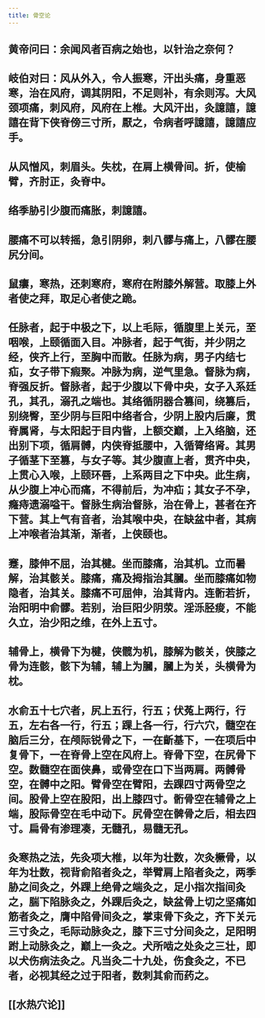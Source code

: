 ```yaml
---
title: 骨空论
---
```


## 黄帝问曰：余闻风者百病之始也，以针治之奈何？
## 岐伯对曰：风从外入，令人振寒，汗出头痛，身重恶寒，治在风府，调其阴阳，不足则补，有余则泻。大风颈项痛，刺风府，风府在上椎。大风汗出，灸譩譆，譩譆在背下侠脊傍三寸所，厭之，令病者呼譩譆，譩譆应手。
## 从风憎风，刺眉头。失枕，在肩上横骨间。折，使榆臂，齐肘正，灸脊中。
## 络季胁引少腹而痛胀，刺譩譆。
## 腰痛不可以转摇，急引阴卵，刺八髎与痛上，八髎在腰尻分间。
## 鼠瘻，寒热，还刺寒府，寒府在附膝外解营。取膝上外者使之拜，取足心者使之跪。
## 任脉者，起于中极之下，以上毛际，循腹里上关元，至咽喉，上颐循面入目。冲脉者，起于气街，并少阴之经，侠齐上行，至胸中而散。任脉为病，男子内结七疝，女子带下瘕聚。冲脉为病，逆气里急。督脉为病，脊强反折。督脉者，起于少腹以下骨中央，女子入系廷孔，其孔，溺孔之端也。其络循阴器合篡间，绕篡后，别绕臀，至少阴与巨阳中络者合，少阴上股内后廉，贯脊属肾，与太阳起于目内眥，上额交巅，上入络脑，还出别下项，循肩髆，内侠脊抵腰中，入循膂络肾。其男子循茎下至篡，与女子等。其少腹直上者，贯齐中央，上贯心入喉，上颐环唇，上系两目之下中央。此生病，从少腹上冲心而痛，不得前后，为冲疝；其女子不孕，癃痔遗溺嗌干。督脉生病治督脉，治在骨上，甚者在齐下营。其上气有音者，治其喉中央，在缺盆中者，其病上冲喉者治其渐，渐者，上侠颐也。
## 蹇，膝伸不屈，治其楗。坐而膝痛，治其机。立而暑解，治其骸关。膝痛，痛及拇指治其膕。坐而膝痛如物隐者，治其关。膝痛不可屈伸，治其背内。连䯒若折，治阳明中俞髎。若别，治巨阳少阴荥。淫泺胫痠，不能久立，治少阳之维，在外上五寸。
## 辅骨上，横骨下为楗，侠髋为机，膝解为骸关，侠膝之骨为连骸，骸下为辅，辅上为膕，膕上为关，头横骨为枕。
## 水俞五十七穴者，尻上五行，行五；伏菟上两行，行五，左右各一行，行五；踝上各一行，行六穴，髓空在脑后三分，在颅际锐骨之下，一在齗基下，一在项后中复骨下，一在脊骨上空在风府上。脊骨下空，在尻骨下空。数髓空在面侠鼻，或骨空在口下当两肩。两髆骨空，在髆中之阳。臂骨空在臂阳，去踝四寸两骨空之间。股骨上空在股阳，出上膝四寸。䯒骨空在辅骨之上端，股际骨空在毛中动下。尻骨空在髀骨之后，相去四寸。扁骨有渗理凑，无髓孔，易髓无孔。
## 灸寒热之法，先灸项大椎，以年为壮数，次灸橛骨，以年为壮数，视背俞陷者灸之，举臂肩上陷者灸之，两季胁之间灸之，外踝上绝骨之端灸之，足小指次指间灸之，腨下陷脉灸之，外踝后灸之，缺盆骨上切之坚痛如筋者灸之，膺中陷骨间灸之，掌束骨下灸之，齐下关元三寸灸之，毛际动脉灸之，膝下三寸分间灸之，足阳明跗上动脉灸之，巅上一灸之。犬所啮之处灸之三壮，即以犬伤病法灸之。凡当灸二十九处，伤食灸之，不已者，必视其经之过于阳者，数刺其俞而药之。
## [[水热穴论]]
